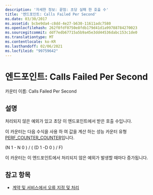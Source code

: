 ```yaml
---
description: '자세한 정보: 끝점: 초당 실패 한 호출 수'
title: '엔드포인트: Calls Failed Per Second'
ms.date: 03/30/2017
ms.assetid: bcbe9da4-c8dd-4e27-b630-11611adc7580
ms.openlocfilehash: 262f0fdf0750e8fdb179d41d1a99788784270023
ms.sourcegitcommit: ddf7edb67715a5b9a45e3dd44536dabc153c1de0
ms.translationtype: MT
ms.contentlocale: ko-KR
ms.lasthandoff: 02/06/2021
ms.locfileid: "99759642"
---
```

# <a name="endpoint-calls-failed-per-second"></a>엔드포인트: Calls Failed Per Second

카운터 이름: Calls Failed Per Second  
  
## <a name="description"></a>설명  

 처리되지 않은 예외가 있고 초당 이 엔드포인트에서 받은 호출 수입니다.  
  
 이 카운터는 다음 수식을 사용 하 여 값을 계산 하는 성능 카운터 유형 [PERF_COUNTER_COUNTER](/previous-versions/windows/it-pro/windows-server-2003/cc740048(v=ws.10))입니다.  
  
 (N 1 - N 0 ) / ( (D 1 -D 0 ) / F)  
  
 이 카운터는 이 엔드포인트에서 처리되지 않은 예외가 발생할 때마다 증가됩니다.  
  
## <a name="see-also"></a>참고 항목

- [계약 및 서비스에서 오류 지정 및 처리](../../specifying-and-handling-faults-in-contracts-and-services.md)
